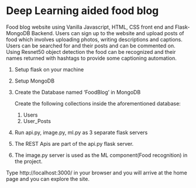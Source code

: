 # Deep Learning aided food blog

Food blog website using Vanilla Javascript, HTML, CSS front end and Flask-MongoDB Backend. Users can sign up to the website and upload posts of food which involves uploading photos, writing descriptions and captions. Users can be searched for and their posts and can be commented on. Using Resnet50 object detection the food can be recognized and their names returned with hashtags to provide some captioning automation.

1) Setup flask on your machine
2) Setup MongoDB
3) Create the Database named ‘FoodBlog’ in MongoDB 

   Create the following collections inside the aforementioned database:

   1. Users
   2. User_Posts

4) Run api.py, image.py, ml.py as 3 separate flask servers
5) The REST Apis are part of the api.py flask server.
6) The image.py server is used as the ML component(Food recognition) in the project.

Type http://localhost:3000/ in your browser and you will arrive at the home page and you can explore the site.

